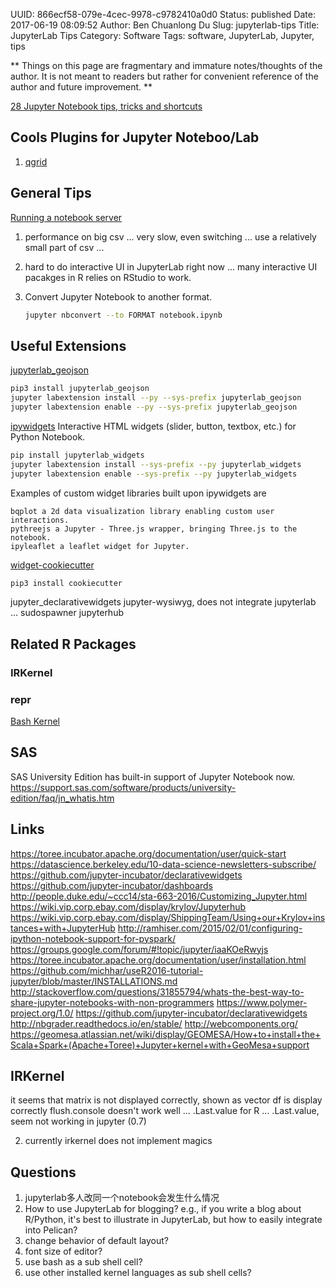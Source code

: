 UUID: 866ecf58-079e-4cec-9978-c9782410a0d0
Status: published
Date: 2017-06-19 08:09:52
Author: Ben Chuanlong Du
Slug: jupyterlab-tips
Title: JupyterLab Tips
Category: Software
Tags: software, JupyterLab, Jupyter, tips

**
Things on this page are
fragmentary and immature notes/thoughts of the author.
It is not meant to readers
but rather for convenient reference of the author and future improvement.
**

[28 Jupyter Notebook tips, tricks and shortcuts](https://www.dataquest.io/blog/jupyter-notebook-tips-tricks-shortcuts/)

## Cools Plugins for Jupyter Noteboo/Lab

1. [qgrid](https://github.com/quantopian/qgrid)


## General Tips

[Running a notebook server](http://jupyter-notebook.readthedocs.io/en/latest/public_server.html)

1. performance on big csv ... very slow, even switching ...
    use a relatively small part of csv ...

2. hard to do interactive UI in JupyterLab right now ...
    many interactive UI pacakges in R relies on RStudio to work.

3. Convert Jupyter Notebook to another format.
    ```bash
    jupyter nbconvert --to FORMAT notebook.ipynb
    ```

## Useful Extensions

[jupyterlab_geojson](https://github.com/jupyterlab/jupyterlab_geojson)
```bash
pip3 install jupyterlab_geojson
jupyter labextension install --py --sys-prefix jupyterlab_geojson
jupyter labextension enable --py --sys-prefix jupyterlab_geojson
```
[ipywidgets](https://github.com/ipython/ipywidgets/tree/master/jupyterlab_widgets)
Interactive HTML widgets (slider, button, textbox, etc.) for Python Notebook.
```bash
pip install jupyterlab_widgets
jupyter labextension install --sys-prefix --py jupyterlab_widgets
jupyter labextension enable --sys-prefix --py jupyterlab_widgets
```
Examples of custom widget libraries built upon ipywidgets are

    bqplot a 2d data visualization library enabling custom user interactions.
    pythreejs a Jupyter - Three.js wrapper, bringing Three.js to the notebook.
    ipyleaflet a leaflet widget for Jupyter.

[widget-cookiecutter](https://github.com/jupyter/widget-cookiecutter)
```bash
pip3 install cookiecutter
```
jupyter_declarativewidgets
jupyter-wysiwyg, does not integrate jupyterlab ...
sudospawner
jupyterhub


## Related R Packages
### IRKernel
### repr

[Bash Kernel](https://github.com/takluyver/bash_kernel)

## SAS
SAS University Edition has built-in support of Jupyter Notebook now. 
https://support.sas.com/software/products/university-edition/faq/jn_whatis.htm


## Links
https://toree.incubator.apache.org/documentation/user/quick-start
https://datascience.berkeley.edu/10-data-science-newsletters-subscribe/ 
https://github.com/jupyter-incubator/declarativewidgets
https://github.com/jupyter-incubator/dashboards
http://people.duke.edu/~ccc14/sta-663-2016/Customizing_Jupyter.html
https://wiki.vip.corp.ebay.com/display/krylov/Jupyterhub
https://wiki.vip.corp.ebay.com/display/ShippingTeam/Using+our+Krylov+instances+with+JupyterHub
http://ramhiser.com/2015/02/01/configuring-ipython-notebook-support-for-pyspark/
https://groups.google.com/forum/#!topic/jupyter/iaaKOeRwyjs
https://toree.incubator.apache.org/documentation/user/installation.html
https://github.com/michhar/useR2016-tutorial-jupyter/blob/master/INSTALLATIONS.md
http://stackoverflow.com/questions/31855794/whats-the-best-way-to-share-jupyter-notebooks-with-non-programmers
https://www.polymer-project.org/1.0/
https://github.com/jupyter-incubator/declarativewidgets
http://nbgrader.readthedocs.io/en/stable/
http://webcomponents.org/
https://geomesa.atlassian.net/wiki/display/GEOMESA/How+to+install+the+Scala+Spark+(Apache+Toree)+Jupyter+kernel+with+GeoMesa+support

## IRKernel
it seems that matrix is not displayed correctly, shown as vector
df is display correctly
flush.console doesn't work well ...
.Last.value for R ...
.Last.value, seem not working in jupyter (0.7)

2. currently irkernel does not implement magics 

## Questions
1. jupyterlab多人改同一个notebook会发生什么情况
2. How to use JupyterLab for blogging? e.g., if you write a blog about R/Python, it's best to illustrate in JupyterLab, but how to easily integrate into Pelican?
3. change behavior of default layout?
4. font size of editor?
5. use bash as a sub shell cell?
6. use other installed kernel languages as sub shell cells?

